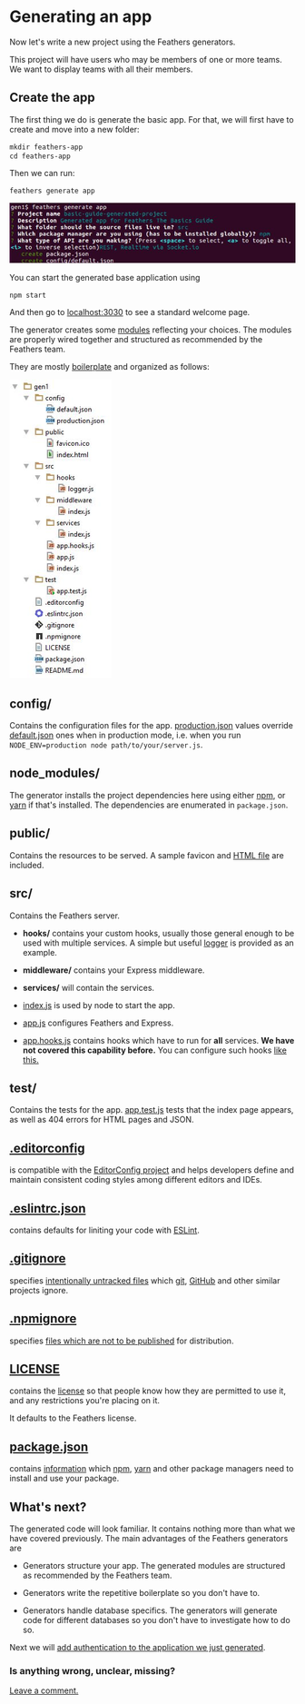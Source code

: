 # Generating an app

Now let's write a new project using the Feathers generators.

This project will have users who may be members of one or more teams.
We want to display teams with all their members.

## Create the app

The first thing we do is generate the basic app. For that, we will first have to create and move into a new folder:

```
mkdir feathers-app
cd feathers-app
```

Then we can run:

```
feathers generate app
```

![Generate app](../assets/gen-app.jpg)

You can start the generated base application using

```
npm start
```

And then go to [localhost:3030](http://localhost:3030) to see a standard welcome page.

The generator creates some
[modules](https://github.com/feathersjs/feathers-docs/blob/master/examples/step/02/gen1/)
reflecting your choices.
The modules are properly wired together and structured as recommended by the Feathers team.

They are mostly [boilerplate](https://en.wikipedia.org/wiki/Boilerplate_code)
and organized as follows:

![Generate app structure](../assets/gen-app-dir.jpg)

## config/
 
Contains the configuration files for the app.
[production.json](https://github.com/feathersjs/feathers-docs/blob/master/examples/step/02/gen1/config/production.json)
values override
[default.json](https://github.com/feathersjs/feathers-docs/blob/master/examples/step/02/gen1/config/default.json)
ones when in production mode,
i.e. when you run `NODE_ENV=production node path/to/your/server.js`.

## node_modules/

The generator installs the project dependencies here using either
[npm](https://docs.npmjs.com/), or [yarn](https://yarnpkg.com/en/) if that's installed.
The dependencies are enumerated in `package.json`.

## public/
 
Contains the resources to be served.
A sample favicon and
[HTML file](https://github.com/feathersjs/feathers-docs/blob/master/examples/step/02/gen1/public/index.html)
are included.

## src/
 
Contains the Feathers server.
    
- **hooks/** contains your custom hooks,
usually those general enough to be used with multiple services.
A simple but useful
[logger](https://github.com/feathersjs/feathers-docs/blob/master/examples/step/02/gen1/src/hooks/logger.js)
is provided as an example.
    
- **middleware/** contains your Express middleware.
    
- **services/** will contain the services.

- [index.js](https://github.com/feathersjs/feathers-docs/blob/master/examples/step/02/gen1/src/index.js)
is used by node to start the app.
    
- [app.js](https://github.com/feathersjs/feathers-docs/blob/master/examples/step/02/gen1/src/app.js)
configures Feathers and Express.

- [app.hooks.js](https://github.com/feathersjs/feathers-docs/blob/master/examples/step/02/gen1/src/app.hooks.js)
contains hooks which have to run for **all** services.
**We have not covered this capability before.**
You can configure such hooks
[like this.](https://github.com/feathersjs/feathers-docs/blob/master/examples/step/02/gen1/src/app.js#L43)
 
## test/

Contains the tests for the app.
[app.test.js](https://github.com/feathersjs/feathers-docs/blob/master/examples/step/02/gen1/test/app.test.js)
tests that the index page appears, as well as 404 errors for HTML pages and JSON.

## [.editorconfig](https://github.com/feathersjs/feathers-docs/blob/master/examples/step/02/gen1/.editorconfig)
is compatible with the [EditorConfig project](http://editorconfig.org/)
and helps developers define and maintain consistent coding styles among different editors and IDEs.

## [.eslintrc.json](https://github.com/feathersjs/feathers-docs/blob/master/examples/step/02/gen1/.eslintrc.json)
contains defaults for liniting your code with
[ESLint](http://eslint.org/docs/user-guide/getting-started).

## [.gitignore](https://github.com/feathersjs/feathers-docs/blob/master/examples/step/02/gen1/.gitignore)
specifies
[intentionally untracked files](https://git-scm.com/docs/gitignore)
which
[git](https://git-scm.com/),
[GitHub](https://github.com/)
and other similar projects ignore.

## [.npmignore](https://github.com/feathersjs/feathers-docs/blob/master/examples/step/02/gen1/.npmignore)
specifies
[files which are not to be published](https://docs.npmjs.com/misc/developers#keeping-files-out-of-your-package)
for distribution.

## [LICENSE](https://github.com/feathersjs/feathers-docs/blob/master/examples/step/02/gen1/LICENSE)
contains the [license](https://docs.npmjs.com/files/package.json#license)
so that people know how they are permitted to use it, and any restrictions you're placing on it.

It defaults to the Feathers license.

## [package.json](https://github.com/feathersjs/feathers-docs/blob/master/examples/step/02/gen1/package.json)
contains [information](https://docs.npmjs.com/files/package.json)
which
[npm](https://docs.npmjs.com/),
[yarn](https://yarnpkg.com/en/)
and other package managers need to install and use your package.

## What's next?

The generated code will look familiar.
It contains nothing more than what we have covered previously.
The main advantages of the Feathers generators are

- Generators structure your app.
The generated modules are structured as recommended by the Feathers team.

- Generators write the repetitive boilerplate
so you don't have to.

- Generators handle database specifics.
The generators will generate code for different databases
so you don't have to investigate how to do so.

Next we will [add authentication to the application we just generated](./gen-authentication.md).

### Is anything wrong, unclear, missing?

[Leave a comment.](https://github.com/feathersjs/feathers-docs/issues/new?title=Comment:Step-Generators-App&body=Comment:Step-Generators-App)
